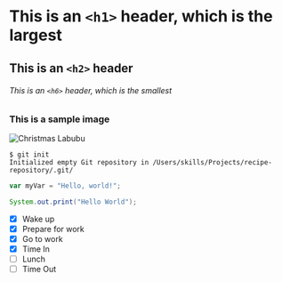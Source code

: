 # This is an `<h1>` header, which is the largest

## This is an `<h2>` header

###### This is an `<h6>` header, which is the smallest

### This is a sample image
![Christmas Labubu](https://au.popmart.com/cdn/shop/files/1_2c72de0d-8224-413b-bddd-58d7dcdd9d2c_900x.jpg?v=1705996645)

```
$ git init
Initialized empty Git repository in /Users/skills/Projects/recipe-repository/.git/
```

``` javascript
var myVar = "Hello, world!";
```

``` java
System.out.print("Hello World");
```

- [x] Wake up
- [x] Prepare for work
- [x] Go to work
- [x] Time In
- [ ] Lunch
- [ ] Time Out
